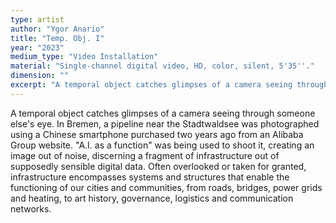 ```yaml
---
type: artist
author: "Ygor Anario"
title: "Temp. Obj. I"
year: "2023"
medium_type: "Video Installation"
material: "Single-channel digital video, HD, color, silent, 5'35''."
dimension: ""
excerpt: "A temporal object catches glimpses of a camera seeing through someone else's eye. In Bremen, a pipeline near the Stadtwaldsee was photographed using a Chinese smartphone purchased two years ago from an Alibaba Group website. 'A.I..."
---
```

A temporal object catches glimpses of a camera seeing through someone else's eye. In Bremen, a pipeline near the Stadtwaldsee was photographed using a Chinese smartphone purchased two years ago from an Alibaba Group website. "A.I. as a function" was being used to shoot it, creating an image out of noise, discerning a fragment of infrastructure out of supposedly sensible digital data. Often overlooked or taken for granted, infrastructure encompasses systems and structures that enable the functioning of our cities and communities, from roads, bridges, power grids and heating, to art history, governance, logistics and communication networks.
